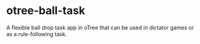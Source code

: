 # otree-ball-task
A flexible ball drop task app in oTree that can be used in dictator games or as a rule-following task.
